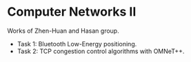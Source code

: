 Computer Networks II
=========

Works of Zhen-Huan and Hasan group.

* Task 1: Bluetooth Low-Energy positioning.
* Task 2: TCP congestion control algorithms with OMNeT++.
